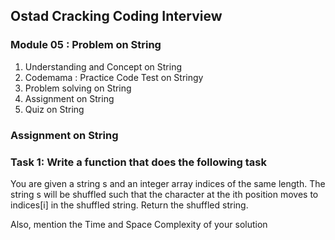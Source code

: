 ## Ostad Cracking Coding Interview 
### Module 05 : Problem on String
<ol>
  <li>Understanding and Concept on String</li>  
  <li>Codemama : Practice Code Test on Stringy</li>
  <li>Problem solving on String</li>
  <li>Assignment on String</li>
  <li>Quiz on String</li>
</ol>

### Assignment on String
<h3>Task 1: Write a function that does the following task</h3>
<p>
You are given a string s and an integer array indices of the same length. The string s will be shuffled such that the character at the ith position moves to indices[i] in the shuffled string. Return the shuffled string.</p>

<p>Also, mention the Time and Space Complexity of your solution</p>


  
